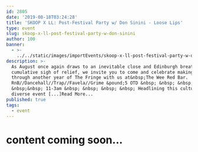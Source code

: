 ```yaml
---
id: 2805
date: '2019-08-18T03:24:28'
title: 'SKOOP X LL: Post-Festival Party w/ Don Sinini - Loose Lips'
type: event
slug: skoop-x-ll-post-festival-party-w-don-sinini
author: 100
banner:
  - >-
    ../../static/images/importEvents/skoop-x-ll-post-festival-party-w-don-sinini/image2805.jpeg
description: >-
  As August once again draws to an inevitable close and Edinburgh breathes a
  cumulative sigh of relief, we invite you to come and celebrate making it
  through another year of The Fringe with us at&nbsp;The Wee Red Bar.
  RnB//Dancehall//Trap//Favela//Grime &pound;5 OTD &nbsp; &nbsp; &nbsp;
  &nbsp;&nbsp; 11-3am &nbsp; &nbsp; &nbsp; &nbsp; Headlining this culturally
  diverse event [...]Read More...
published: true
tags:
  - event
---
```

content coming soon...
======================
